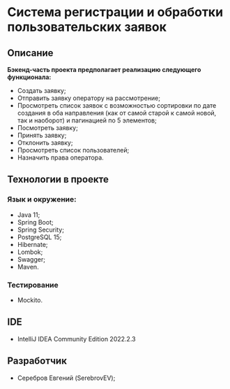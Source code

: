 # Система регистрации и обработки пользовательских заявок


## Описание

**Бэкенд-часть проекта предполагает реализацию следующего функционала:**

- Создать заявку;
- Отправить заявку оператору на рассмотрение;
- Просмотреть список заявок с возможностью сортировки по дате создания в оба направления (как от самой старой к самой новой, так и наоборот) и пагинацией по 5 
элементов;
- Посмотреть заявку;
- Принять заявку;
- Отклонить заявку;
- Просмотреть список пользователей;
- Назначить права оператора.

## Технологии в проекте

### Язык и окружение:

- Java 11;
- Spring Boot; 
- Spring Security;
- PostgreSQL 15;
- Hibernate;
- Lombok;
- Swagger;
- Maven.

### Тестирование

- Mockito.

## IDE

- IntelliJ IDEA Community Edition 2022.2.3

## Разработчик

- Серебров Евгений (SerebrovEV);

